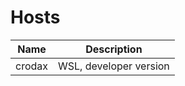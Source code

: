 # Hosts

| Name     | Description               |
| -------- | ------------------------- |
| crodax   | WSL, developer version    |

